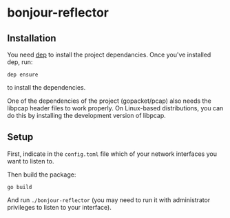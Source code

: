 # bonjour-reflector

## Installation

You need [dep](https://github.com/golang/dep) to install the project dependancies.
Once you've installed dep, run:

```
dep ensure
```

to install the dependencies.

One of the dependencies of the project (gopacket/pcap) also needs the libpcap header files to work properly.
On Linux-based distributions, you can do this by installing the development version of libpcap.


## Setup

First, indicate in the `config.toml` file which of your network interfaces you want to listen to.

Then build the package:

```
go build
```

And run `./bonjour-reflector` (you may need to run it with administrator privileges to listen to your interface).